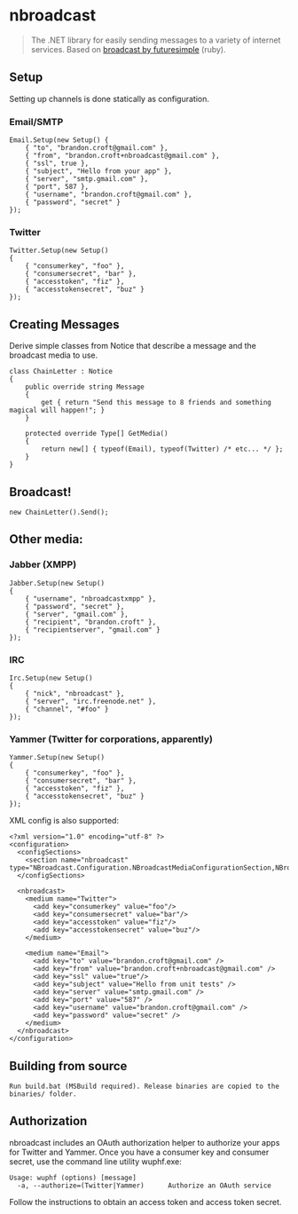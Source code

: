 # nbroadcast #

> The .NET library for easily sending messages to a variety of internet services. Based on [broadcast by futuresimple][1] (ruby).

## Setup

Setting up channels is done statically as configuration.

### Email/SMTP ###

    Email.Setup(new Setup() {
        { "to", "brandon.croft@gmail.com" },
        { "from", "brandon.croft+nbroadcast@gmail.com" },
        { "ssl", true },
        { "subject", "Hello from your app" },
        { "server", "smtp.gmail.com" },
        { "port", 587 },
        { "username", "brandon.croft@gmail.com" },
        { "password", "secret" }
    });

### Twitter ###

    Twitter.Setup(new Setup()
    {
        { "consumerkey", "foo" },
        { "consumersecret", "bar" },
        { "accesstoken", "fiz" },
        { "accesstokensecret", "buz" }
    });

## Creating Messages

Derive simple classes from Notice that describe a message and the broadcast media to use.

    class ChainLetter : Notice
    {
        public override string Message
        {
            get { return "Send this message to 8 friends and something magical will happen!"; }
        }

        protected override Type[] GetMedia()
        {
            return new[] { typeof(Email), typeof(Twitter) /* etc... */ };
        }
    }

## Broadcast!

    new ChainLetter().Send();

## Other media:

### Jabber (XMPP) ###

    Jabber.Setup(new Setup()
    {
        { "username", "nbroadcastxmpp" },
        { "password", "secret" },
        { "server", "gmail.com" },
        { "recipient", "brandon.croft" },
        { "recipientserver", "gmail.com" }
    });

### IRC ###

    Irc.Setup(new Setup()
    {
        { "nick", "nbroadcast" },
        { "server", "irc.freenode.net" },
        { "channel", "#foo" }
    });

### Yammer (Twitter for corporations, apparently) ###

    Yammer.Setup(new Setup()
    {
        { "consumerkey", "foo" },
        { "consumersecret", "bar" },
        { "accesstoken", "fiz" },
        { "accesstokensecret", "buz" }
    });

XML config is also supported:

    <?xml version="1.0" encoding="utf-8" ?>
    <configuration>
      <configSections>
        <section name="nbroadcast" type="NBroadcast.Configuration.NBroadcastMediaConfigurationSection,NBroadcast"/>
      </configSections>

      <nbroadcast>
        <medium name="Twitter">
          <add key="consumerkey" value="foo"/>
          <add key="consumersecret" value="bar"/>
          <add key="accesstoken" value="fiz"/>
          <add key="accesstokensecret" value="buz"/>
        </medium>

        <medium name="Email">
          <add key="to" value="brandon.croft@gmail.com" />
          <add key="from" value="brandon.croft+nbroadcast@gmail.com" />
          <add key="ssl" value="true"/>
          <add key="subject" value="Hello from unit tests" />
          <add key="server" value="smtp.gmail.com" />
          <add key="port" value="587" />
          <add key="username" value="brandon.croft@gmail.com" />
          <add key="password" value="secret" />
        </medium>
      </nbroadcast>
    </configuration>

## Building from source

    Run build.bat (MSBuild required). Release binaries are copied to the binaries/ folder.

## Authorization

nbroadcast includes an OAuth authorization helper to authorize your apps for Twitter and Yammer. Once you have a consumer key and consumer secret, use the command line utility wuphf.exe:

    Usage: wuphf (options) [message]
      -a, --authorize=(Twitter|Yammer)      Authorize an OAuth service

Follow the instructions to obtain an access token and access token secret.

  [1]: https://github.com/futuresimple/broadcast